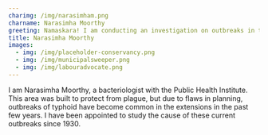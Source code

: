 ```yaml
---
charimg: /img/narasimham.png
charname: Narasimha Moorthy
greeting: Namaskara! I am conducting an investigation on outbreaks in the area
title: Narasimha Moorthy
images:
  - img: /img/placeholder-conservancy.png
  - img: /img/municipalsweeper.png
  - img: /img/labouradvocate.png
---
```

I am Narasimha Moorthy, a bacteriologist with the Public Health Institute. This area was built to protect from plague, but due to flaws in planning, outbreaks of typhoid have become common in the extensions in the past few years. I have been appointed to study the cause of these current outbreaks since 1930.